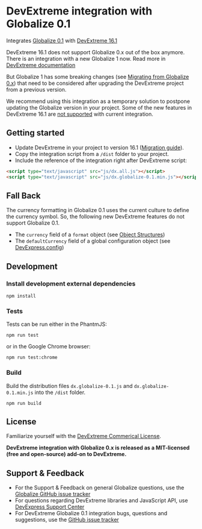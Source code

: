 # DevExtreme integration with Globalize 0.1

Integrates [Globalize 0.1](https://github.com/jquery/globalize/tree/v0.1.1) with [DevExtreme 16.1](http://js.devexpress.com/)

DevExtreme 16.1 does not support Globalize 0.x out of the box anymore. There is an integration with a new Globalize 1 now. Read more in [DevExtreme documentation](http://js.devexpress.com/Documentation/Guide/Common/Migrate_to_the_New_Version/?version=16_1#Common_Migrate_to_the_New_Version_16_1_Version_Specifics_Globalize_1_X_Support)

But Globalize 1 has some breaking changes (see [Migrating from Globalize 0.x](https://github.com/jquery/globalize/blob/master/README.md#migrating-from-globalize-0x)) that need to be considered after upgrading the DevExtreme project from a previous version.

We recommend using this integration as a temporary solution to postpone updating the Globalize version in your project.
Some of the new features in DevExtreme 16.1 are [not supported](#fall-back) with current integration.

## Getting started

 * Update DevExtreme in your project to version 16.1 ([Migration guide](http://js.devexpress.com/Documentation/Guide/Common/Migrate_to_the_New_Version/?version=16_1)).
 * Copy the integration script from a `/dist` folder to your project.
 * Include the reference of the integration right after DevExtreme script:
```html
<script type="text/javascript" src="js/dx.all.js"></script>
<script type="text/javascript" src="js/dx.globalize-0.1.min.js"></script>
```

## Fall Back

The currency formatting in Globalize 0.1 uses the current culture to define the currency symbol. So, the following new DevExtreme features do not support Globalize 0.1.
 * The `currency` field of a `format` object (see [Object Structures](http://js.corp.devexpress.com/Documentation/ApiReference/Common/Object_Structures/format/?version=16_1#currency))
 * The `defaultCurrency` field of a global configuration object (see [DevExpress.config](http://js.devexpress.com/Documentation/ApiReference/Common/utils/?version=16_1#config))

## Development

### Install development external dependencies

    npm install
    
### Tests
Tests can be run either in the PhantmJS:

    npm run test

or in the Google Chrome browser:

    npm run test:chrome
    
### Build

Build the distribution files `dx.globalize-0.1.js` and `dx.globalize-0.1.min.js` into the `/dist` folder.

    npm run build

## License

Familiarize yourself with the
[DevExtreme Commerical License](https://www.devexpress.com/Support/EULAs/DevExtreme.xml).  

**DevExtreme integration with Globalize 0.x is released as a MIT-licensed (free and open-source) add-on to DevExtreme.**

## Support & Feedback

* For the Support & Feedback on general Globalize questions, use the [Globalize GitHub issue tracker](https://github.com/jquery/globalize/issues)
* For questions regarding DevExtreme libraries and JavaScript API, use [DevExpress Support Center](https://www.devexpress.com/Support/Center)
* For DevExtreme Globalize 0.1 integration bugs, questions and suggestions, use the [GitHub issue tracker](https://github.com/DevExpress/DevExtreme-Globalize-0.1/issues)
